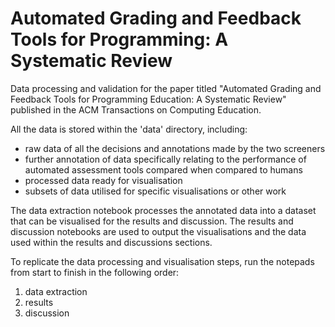 # Automated Grading and Feedback Tools for Programming: A Systematic Review

Data processing and validation for the paper titled "Automated Grading and Feedback Tools for Programming
Education: A Systematic Review" published in the ACM Transactions on Computing Education.

All the data is stored within the 'data' directory, including:
 - raw data of all the decisions and annotations made by the two screeners
 - further annotation of data specifically relating to the performance of automated assessment tools compared when compared to humans
 - processed data ready for visualisation
 - subsets of data utilised for specific visualisations or other work

The data extraction notebook processes the annotated data into a dataset that can be visualised for the results and discussion. The results and discussion notebooks are used to output the visualisations and the data used within the results and discussions sections.

To replicate the data processing and visualisation steps, run the notepads from start to finish in the following order:
1. data extraction
2. results
3. discussion
